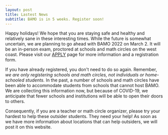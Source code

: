 ```yaml
---
layout: post
title: Lastest News
subtitle: BAMO is in 5 weeks. Register soon!
---
```


Happy holidays! We hope that you are staying safe and healthy and relatively sane in these interesting times. While the future is somewhat uncertain,  we are planning to go ahead with BAMO 2022 on March 2. It will be an in-person exam, 
proctored at schools and math circles on the west coast. Please visit our [APPLY](https://paulzeitz.github.io/apply) page 
for more information and a registration form.
  
If you have already registered, you don't need to do so again. Remember, *we are only registering schools and math circles, not individuals or home-schooled students.*
In the past, a number of schools and math circles have been able to accommodate students from schools that cannot host BAMO.  We are collecting this information now, 
but because of COVID-19, we anticipate that fewer schools and institutions will be able to open their doors to others.

Consequently, if you are a teacher or math circle organizer, please try your hardest to help these outsider students. They need your help! As soon as we have more information about locations that can help outsiders, we will post it on this website.
